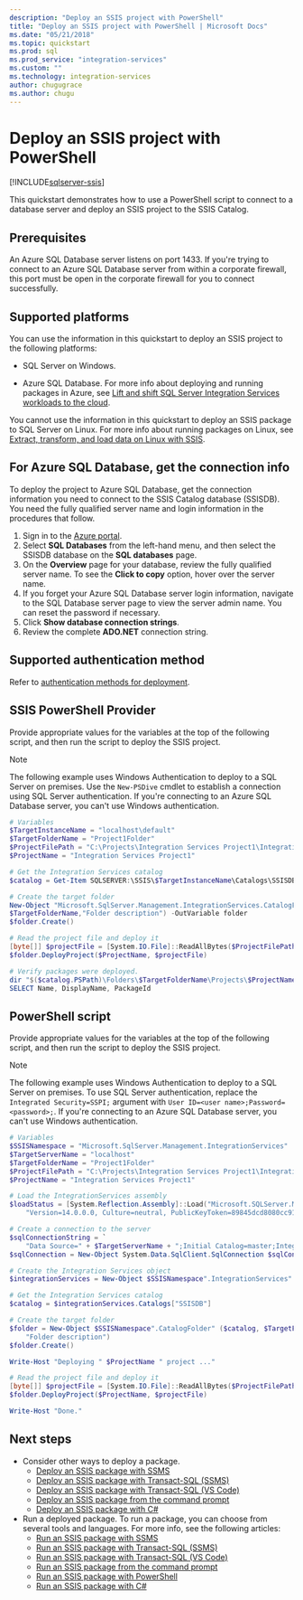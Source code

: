 ```yaml
---
description: "Deploy an SSIS project with PowerShell"
title: "Deploy an SSIS project with PowerShell | Microsoft Docs"
ms.date: "05/21/2018"
ms.topic: quickstart
ms.prod: sql
ms.prod_service: "integration-services"
ms.custom: ""
ms.technology: integration-services
author: chugugrace
ms.author: chugu
---
```

# Deploy an SSIS project with PowerShell

[!INCLUDE[sqlserver-ssis](../includes/applies-to-version/sqlserver-ssis.md)]


This quickstart demonstrates how to use a PowerShell script to connect to a database server and deploy an SSIS project to the SSIS Catalog.

## Prerequisites

An Azure SQL Database server listens on port 1433. If you're trying to connect to an Azure SQL Database server from within a corporate firewall, this port must be open in the corporate firewall for you to connect successfully.

## Supported platforms

You can use the information in this quickstart to deploy an SSIS project to the following platforms:

-   SQL Server on Windows.

-   Azure SQL Database. For more info about deploying and running packages in Azure, see [Lift and shift SQL Server Integration Services workloads to the cloud](lift-shift/ssis-azure-lift-shift-ssis-packages-overview.md).

You cannot use the information in this quickstart to deploy an SSIS package to SQL Server on Linux. For more info about running packages on Linux, see [Extract, transform, and load data on Linux with SSIS](../linux/sql-server-linux-migrate-ssis.md).

## For Azure SQL Database, get the connection info

To deploy the project to Azure SQL Database, get the connection information you need to connect to the SSIS Catalog database (SSISDB). You need the fully qualified server name and login information in the procedures that follow.

1. Sign in to the [Azure portal](https://portal.azure.com/).
2. Select **SQL Databases** from the left-hand menu, and then select the SSISDB database on the **SQL databases** page. 
3. On the **Overview** page for your database, review the fully qualified server name. To see the **Click to copy** option, hover over the server name. 
4. If you forget your Azure SQL Database server login information, navigate to the SQL Database server page to view the server admin name. You can reset the password if necessary.
5. Click **Show database connection strings**.
6. Review the complete **ADO.NET** connection string.

## Supported authentication method

Refer to [authentication methods for deployment](ssis-quickstart-deploy-ssms.md#authentication-methods-for-deployment).

## SSIS PowerShell Provider
Provide appropriate values for the variables at the top of the following script, and then run the script to deploy the SSIS project.

> [!NOTE]
> The following example uses Windows Authentication to deploy to a SQL Server on premises. Use the `New-PSDive` cmdlet to establish a connection using SQL Server authentication. If you're connecting to an Azure SQL Database server, you can't use Windows authentication.

```powershell
# Variables
$TargetInstanceName = "localhost\default"
$TargetFolderName = "Project1Folder"
$ProjectFilePath = "C:\Projects\Integration Services Project1\Integration Services Project1\bin\Development\Integration Services Project1.ispac"
$ProjectName = "Integration Services Project1"

# Get the Integration Services catalog
$catalog = Get-Item SQLSERVER:\SSIS\$TargetInstanceName\Catalogs\SSISDB\

# Create the target folder
New-Object "Microsoft.SqlServer.Management.IntegrationServices.CatalogFolder" ($catalog, 
$TargetFolderName,"Folder description") -OutVariable folder
$folder.Create()

# Read the project file and deploy it
[byte[]] $projectFile = [System.IO.File]::ReadAllBytes($ProjectFilePath)
$folder.DeployProject($ProjectName, $projectFile)

# Verify packages were deployed.
dir "$($catalog.PSPath)\Folders\$TargetFolderName\Projects\$ProjectName\Packages" | 
SELECT Name, DisplayName, PackageId
```

## PowerShell script
Provide appropriate values for the variables at the top of the following script, and then run the script to deploy the SSIS project.

> [!NOTE]
> The following example uses Windows Authentication to deploy to a SQL Server on premises. To use SQL Server authentication, replace the `Integrated Security=SSPI;` argument with `User ID=<user name>;Password=<password>;`. If you're connecting to an Azure SQL Database server, you can't use Windows authentication.

```powershell
# Variables
$SSISNamespace = "Microsoft.SqlServer.Management.IntegrationServices"
$TargetServerName = "localhost"
$TargetFolderName = "Project1Folder"
$ProjectFilePath = "C:\Projects\Integration Services Project1\Integration Services Project1\bin\Development\Integration Services Project1.ispac"
$ProjectName = "Integration Services Project1"

# Load the IntegrationServices assembly
$loadStatus = [System.Reflection.Assembly]::Load("Microsoft.SQLServer.Management.IntegrationServices, "+
    "Version=14.0.0.0, Culture=neutral, PublicKeyToken=89845dcd8080cc91, processorArchitecture=MSIL")

# Create a connection to the server
$sqlConnectionString = `
    "Data Source=" + $TargetServerName + ";Initial Catalog=master;Integrated Security=SSPI;"
$sqlConnection = New-Object System.Data.SqlClient.SqlConnection $sqlConnectionString

# Create the Integration Services object
$integrationServices = New-Object $SSISNamespace".IntegrationServices" $sqlConnection

# Get the Integration Services catalog
$catalog = $integrationServices.Catalogs["SSISDB"]

# Create the target folder
$folder = New-Object $SSISNamespace".CatalogFolder" ($catalog, $TargetFolderName,
    "Folder description")
$folder.Create()

Write-Host "Deploying " $ProjectName " project ..."

# Read the project file and deploy it
[byte[]] $projectFile = [System.IO.File]::ReadAllBytes($ProjectFilePath)
$folder.DeployProject($ProjectName, $projectFile)

Write-Host "Done."
```

## Next steps
- Consider other ways to deploy a package.
    - [Deploy an SSIS package with SSMS](./ssis-quickstart-deploy-ssms.md)
    - [Deploy an SSIS package with Transact-SQL (SSMS)](./ssis-quickstart-deploy-tsql-ssms.md)
    - [Deploy an SSIS package with Transact-SQL (VS Code)](ssis-quickstart-deploy-tsql-vscode.md)
    - [Deploy an SSIS package from the command prompt](./ssis-quickstart-deploy-cmdline.md)
    - [Deploy an SSIS package with C#](./ssis-quickstart-deploy-dotnet.md) 
- Run a deployed package. To run a package, you can choose from several tools and languages. For more info, see the following articles:
    - [Run an SSIS package with SSMS](./ssis-quickstart-run-ssms.md)
    - [Run an SSIS package with Transact-SQL (SSMS)](./ssis-quickstart-run-tsql-ssms.md)
    - [Run an SSIS package with Transact-SQL (VS Code)](ssis-quickstart-run-tsql-vscode.md)
    - [Run an SSIS package from the command prompt](./ssis-quickstart-run-cmdline.md)
    - [Run an SSIS package with PowerShell](ssis-quickstart-run-powershell.md)
    - [Run an SSIS package with C#](./ssis-quickstart-run-dotnet.md) 
